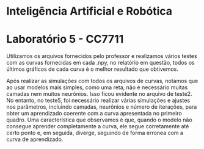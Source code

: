 # Inteligência Artificial e Robótica
# Laboratório 5 - CC7711

Utilizamos os arquivos fornecidos pelo professor e realizamos vários testes com as curvas fornecidas em cada .npy, no relatório em questão, todos os últimos gráficos de cada curva é o melhor resultado que obtivemos.

Após realizar as simulações com todos os arquivos de curvas, notamos que ao usar modelos mais simples, como uma reta, não é necessário muitas camadas nem muitos neurônios. Isso ficou evidente no arquivo de teste2. No entanto, no teste5, foi necessário realizar várias simulações e ajustes nos parâmetros, incluindo camadas, neurônios e número de iterações, para obter um aprendizado coerente com a curva apresentada no primeiro quadro. Uma característica que observamos é que, quando o modelo não consegue aprender completamente a curva, ele segue corretamente até certo ponto e, em seguida, diverge, seguindo de forma erronea com a curva de aprendizado.
